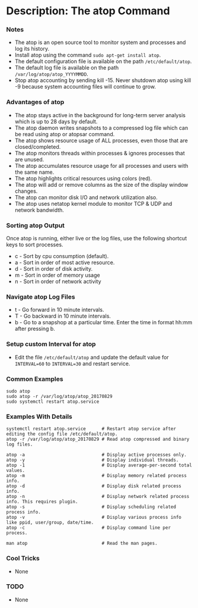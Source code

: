 # Description: The atop Command

### Notes
* The atop is an open source tool to monitor system and processes and log its history.
* Install atop using the command `sudo apt-get install atop`.
* The default configuration file is available on the path `/etc/default/atop`.
* The default log file is available on the path `/var/log/atop/atop_YYYYMMDD`.
* Stop atop accounting by sending kill -15. Never shutdown atop using kill -9 because system accounting files
  will continue to grow.

### Advantages of atop
* The atop stays active in the background for long-term server analysis which is up to 28 days by default.
* The atop daemon writes snapshots to a compressed log file which can be read using atop or atopsar command.
* The atop shows resource usage of ALL processes, even those that are closed/completed.
* The atop monitors threads within processes & ignores processes that are unused.
* The atop accumulates resource usage for all processes and users with the same name.
* The atop highlights critical resources using colors (red).
* The atop will add or remove columns as the size of the display window changes.
* The atop can monitor disk I/O and network utilization also.
* The atop uses netatop kernel module to monitor TCP & UDP and network bandwidth.

### Sorting atop Output
Once atop is running, either live or the log files, use the following shortcut keys to sort processes.
* c - Sort by cpu consumption (default).
* a - Sort in order of most active resource.
* d - Sort in order of disk activity.
* m - Sort in order of memory usage
* n - Sort in order of network activity

### Navigate atop Log Files
* t - Go forward in 10 minute intervals.
* T - Go backward in 10 minute intervals.
* b - Go to a snapshop at a particular time. Enter the time in format hh:mm after pressing b.

### Setup custom Interval for atop
* Edit the file `/etc/default/atop` and update the default value for `INTERVAL=60` to `INTERVAL=30` and restart service.

### Common Examples
```shell
sudo atop
sudo atop -r /var/log/atop/atop_20170829
sudo systemctl restart atop.service
```

### Examples With Details
```shell
systemctl restart atop.service      # Restart atop service after editing the config file /etc/default/atop.
atop -r /var/log/atop/atop_20170829 # Read atop compressed and binary log files.

atop -a                             # Display active processes only.
atop -y                             # Display individual threads.
atop -1                             # Display average-per-second total values.
atop -m                             # Display memory related process info.
atop -d                             # Display disk related process info.
atop -n                             # Display network related process info. This requires plugin.
atop -s                             # Display scheduling related process info.
atop -v                             # Display various process info like ppid, user/group, date/time.
atop -c                             # Display command line per process.

man atop                            # Read the man pages.
```

### Cool Tricks
* None

### TODO
* None
